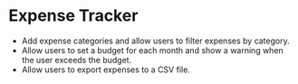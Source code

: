 # Expense Tracker

- Add expense categories and allow users to filter expenses by category.
- Allow users to set a budget for each month and show a warning when the user exceeds the budget.
- Allow users to export expenses to a CSV file.